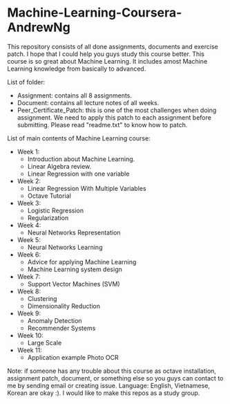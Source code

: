 # Machine-Learning-Coursera-AndrewNg

This repository consists of all done assignments, documents and exercise patch.
I hope that I could help you guys study this course better.
This course is so great about Machine Learning. It includes amost Machine Learning knowledge from basically to advanced.

List of folder:
  + Assignment: contains all 8 assignments.
  + Document: contains all lecture notes of all weeks.
  + Peer_Certificate_Patch: this is one of the most challenges when doing assignment. We need to apply this patch to each assignment before submitting. Please read "readme.txt" to know how to patch.

List of main contents of Machine Learning course:
  + Week 1:
    + Introduction about Machine Learning.
    + Linear Algebra review.
    + Linear Regression with one variable
  + Week 2:
    + Linear Regression With Multiple Variables
    + Octave Tutorial
  + Week 3: 
    + Logistic Regression
    + Regularization
  + Week 4: 
    + Neural Networks Representation
  + Week 5:
    + Neural Networks Learning
  + Week 6:
    + Advice for applying Machine Learning
    + Machine Learning system design
  + Week 7:
    + Support Vector Machines (SVM)
  + Week 8:
    + Clustering
    + Dimensionality Reduction
  + Week 9: 
    + Anomaly Detection
    + Recommender Systems
  + Week 10:
    + Large Scale
  + Week 11:
    + Application example Photo OCR
    
Note: if someone has any trouble about this course as octave installation, assignment patch, document, or something else so you guys can contact to me by sending email or creating issue. Language: English, Vietnamese, Korean are okay :). I would like to make this repos as a study group.
